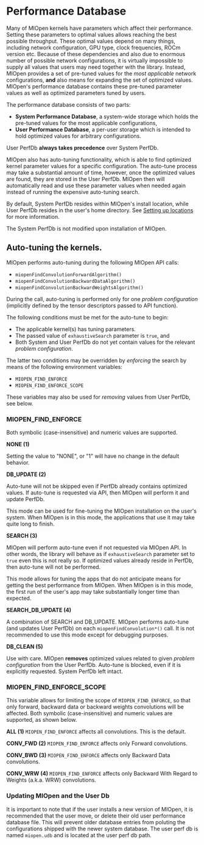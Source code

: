 Performance Database
====================

Many of MIOpen kernels have parameters which affect their performance. Setting these parameters to optimal values allows reaching the best possible throughput. These optimal values depend on many things, including network configuration, GPU type, clock frequencies, ROCm version etc. Because of these dependencies and also due to enormous number of possible network configurations, it is virtually impossible to supply all values that users may need together with the library. Instead, MIOpen provides a set of pre-tuned values for the _most applicable_ network configurations, **and** also means for expanding the set of optimized values. MIOpen's performance database contains these pre-tuned parameter values as well as optimized parameters tuned by users.

The performance database consists of two parts:
- **System Performance Database**, a system-wide storage which holds the pre-tuned values for the most applicable configurations,
- **User Performance Database**, a per-user storage which is intended to hold optimized values for arbitrary configurations.

User PerfDb **always takes precedence** over System PerfDb.

MIOpen also has auto-tuning functionality, which is able to find optimized kernel parameter values for a specific configuration. The auto-tune process may take a substantial amount of time, however, once the optimized values are found, they are stored in the User PerfDb. MIOpen then will automatically read and use these parameter values when needed again instead of running the expensive auto-tuning search.

By default, System PerfDb resides within MIOpen's install location, while User PerfDb resides in the user's home directory. See [Setting up locations](https://rocmsoftwareplatform.github.io/MIOpen/doc/html/install.html#setting-up-locations) for more information.

The System PerfDb is not modified upon installation of MIOpen.

## Auto-tuning the kernels.

MIOpen performs auto-tuning during the following MIOpen API calls:
- `miopenFindConvolutionForwardAlgorithm()`
- `miopenFindConvolutionBackwardDataAlgorithm()`
- `miopenFindConvolutionBackwardWeightsAlgorithm()`

During the call, auto-tuning is performed only for one _problem configuration_ (implicitly defined by the tensor descriptors passed to API function).

The following conditions must be met for the auto-tune to begin:
- The applicable kernel(s) has tuning parameters.
- The passed value of `exhaustiveSearch` parameter is `true`, and
- Both System and User PerfDb do not yet contain values for the relevant _problem configuration_.

The latter two conditions may be overridden by _enforcing_ the search by means of the following environment variables:
- `MIOPEN_FIND_ENFORCE`
- `MIOPEN_FIND_ENFORCE_SCOPE`

These variables may also be used for _removing_ values from User PerfDb, see below.

### MIOPEN_FIND_ENFORCE

Both symbolic (case-insensitive) and numeric values are supported.

**NONE (1)**

Setting the value to "NONE", or "1" will have no change in the default behavior.

**DB_UPDATE (2)**

Auto-tune will not be skipped even if PerfDb already contains optimized values. If auto-tune is requested via API, then MIOpen will perform it and update PerfDb.

This mode can be used for fine-tuning the MIOpen installation on the user's system. When MIOpen is in this mode, the applications that use it may take quite long to finish.

**SEARCH (3)**

MIOpen will perform auto-tune even if not requested via MIOpen API. In other words, the library will behave as if `exhaustiveSearch` parameter set to `true` even this is not really so. If optimized values already reside in PerfDb, then auto-tune will not be performed.

This mode allows for tuning the apps that do not anticipate means for getting the best performance from MIOpen. When MIOpen is in this mode, the first run of the user's app may take substantially longer time than expected.

**SEARCH_DB_UPDATE (4)**

A combination of SEARCH and DB_UPDATE. MIOpen performs auto-tune (and updates User PerfDb) on each `miopenFindConvolution*()` call. It is not recommended to use this mode except for debugging purposes.

**DB_CLEAN (5)**

Use with care. MIOpen **removes** optimized values related to given _problem configuration_ from the User PerfDb. Auto-tune is blocked, even if it is explicitly requested. System PerfDb left intact. 

### MIOPEN_FIND_ENFORCE_SCOPE

This variable allows for limiting the scope of `MIOPEN_FIND_ENFORCE`, so that only forward, backward data or backward weights convolutions will be affected. Both symbolic (case-insensitive) and numeric values are supported, as shown below.

**ALL (1)** `MIOPEN_FIND_ENFORCE` affects all convolutions. This is the default.
		
**CONV_FWD (2)** `MIOPEN_FIND_ENFORCE` affects only Forward convolutions.

**CONV_BWD (3)** `MIOPEN_FIND_ENFORCE` affects only Backward Data convolutions.

**CONV_WRW (4)** `MIOPEN_FIND_ENFORCE` affects only Backward With Regard to Weights (a.k.a. WRW) convolutions.


### Updating MIOpen and the User Db

It is important to note that if the user installs a new version of MIOpen, it is recommended that the user move, or delete their old user performance database file. This will prevent older database entries from poluting the configurations shipped with the newer system database. The user perf db is named `miopen.udb` and is located at the user perf db path.
